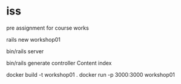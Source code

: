 # iss
pre assignment for course works


rails new workshop01

bin/rails server

bin/rails generate controller Content index








docker build -t workshop01 .
docker run -p 3000:3000 workshop01

